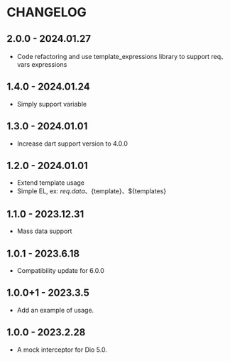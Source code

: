 # CHANGELOG

## 2.0.0 - 2024.01.27

* Code refactoring and use template_expressions library to support req、vars expressions

## 1.4.0 - 2024.01.24

* Simply support variable

## 1.3.0 - 2024.01.01

* Increase dart support version to 4.0.0

## 1.2.0 - 2024.01.01

* Extend template usage
* Simple EL, ex: ${req.data}、${template}、${templates}

## 1.1.0 - 2023.12.31

* Mass data support

## 1.0.1 - 2023.6.18

* Compatibility update for 6.0.0

## 1.0.0+1 - 2023.3.5

* Add an example of usage.

## 1.0.0 - 2023.2.28

* A mock interceptor for Dio 5.0.
